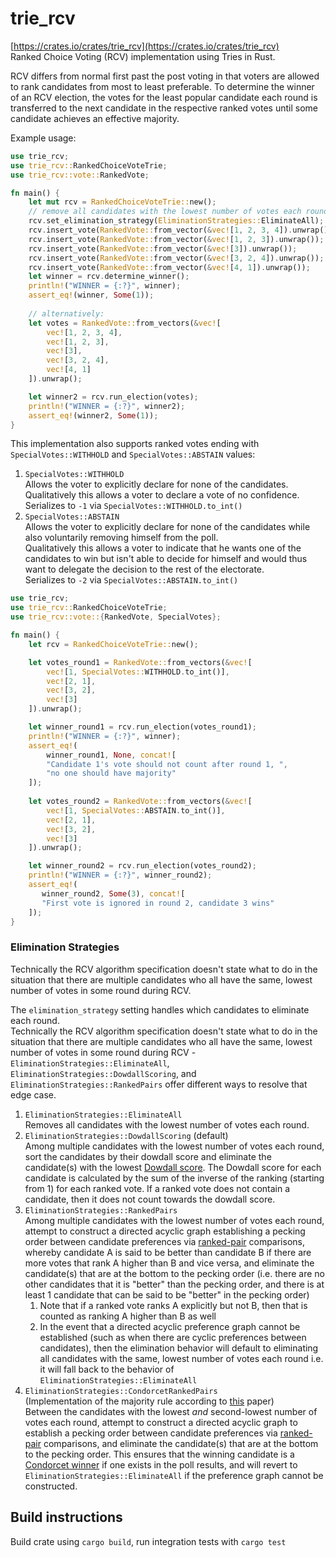 # trie_rcv
[https://crates.io/crates/trie_rcv](https://crates.io/crates/trie_rcv)  
Ranked Choice Voting (RCV) implementation using Tries in Rust.  

RCV differs from normal first past the post voting in that voters are allowed 
to rank candidates from most to least preferable. To determine the winner of an RCV election, the
votes for the least popular candidate each round is transferred to the next candidate in the
respective ranked votes until some candidate achieves an effective majority.

Example usage:
```rust
use trie_rcv;
use trie_rcv::RankedChoiceVoteTrie;
use trie_rcv::vote::RankedVote;

fn main() {
    let mut rcv = RankedChoiceVoteTrie::new();
    // remove all candidates with the lowest number of votes each round
    rcv.set_elimination_strategy(EliminationStrategies::EliminateAll);
    rcv.insert_vote(RankedVote::from_vector(&vec![1, 2, 3, 4]).unwrap());
    rcv.insert_vote(RankedVote::from_vector(&vec![1, 2, 3]).unwrap());
    rcv.insert_vote(RankedVote::from_vector(&vec![3]).unwrap());
    rcv.insert_vote(RankedVote::from_vector(&vec![3, 2, 4]).unwrap());
    rcv.insert_vote(RankedVote::from_vector(&vec![4, 1]).unwrap());
    let winner = rcv.determine_winner();
    println!("WINNER = {:?}", winner);
    assert_eq!(winner, Some(1));
    
    // alternatively:
    let votes = RankedVote::from_vectors(&vec![
        vec![1, 2, 3, 4],
        vec![1, 2, 3],
        vec![3],
        vec![3, 2, 4],
        vec![4, 1]
    ]).unwrap();

    let winner2 = rcv.run_election(votes);
    println!("WINNER = {:?}", winner2);
    assert_eq!(winner2, Some(1));
}
```

This implementation also supports ranked votes ending 
with `SpecialVotes::WITHHOLD` and `SpecialVotes::ABSTAIN` values:
1. `SpecialVotes::WITHHOLD`   
Allows the voter to explicitly declare for none of the candidates.  
Qualitatively this allows a voter to declare a vote of no confidence.  
Serializes to `-1` via `SpecialVotes::WITHHOLD.to_int()`
2. `SpecialVotes::ABSTAIN`  
Allows the voter to explicitly declare for none of the candidates while also 
voluntarily removing himself from the poll.   
Qualitatively this allows a voter to indicate
that he wants one of the candidates to win but isn't able to decide for himself and 
would thus want to delegate the decision to the rest of the electorate.  
Serializes to `-2` via `SpecialVotes::ABSTAIN.to_int()`

```rust
use trie_rcv;
use trie_rcv::RankedChoiceVoteTrie;
use trie_rcv::vote::{RankedVote, SpecialVotes};

fn main() {
    let rcv = RankedChoiceVoteTrie::new();

    let votes_round1 = RankedVote::from_vectors(&vec![
        vec![1, SpecialVotes::WITHHOLD.to_int()],
        vec![2, 1],
        vec![3, 2],
        vec![3]
    ]).unwrap();

    let winner_round1 = rcv.run_election(votes_round1);
    println!("WINNER = {:?}", winner);
    assert_eq!(
        winner_round1, None, concat![
        "Candidate 1's vote should not count after round 1, ",
        "no one should have majority"
    ]);
    
    let votes_round2 = RankedVote::from_vectors(&vec![
        vec![1, SpecialVotes::ABSTAIN.to_int()],
        vec![2, 1],
        vec![3, 2],
        vec![3]
    ]).unwrap();

    let winner_round2 = rcv.run_election(votes_round2);
    println!("WINNER = {:?}", winner_round2);
    assert_eq!(
       winner_round2, Some(3), concat![
       "First vote is ignored in round 2, candidate 3 wins"
    ]);
}
```

### Elimination Strategies
Technically the RCV algorithm specification doesn't state what to do in the situation that
there are multiple candidates who all have the same, lowest number of votes in some round during
RCV. 

The `elimination_strategy` setting handles which candidates to eliminate each round.  
Technically the RCV algorithm specification doesn't state what to do in the situation that
there are multiple candidates who all have the same, lowest number of votes in some round during
RCV - `EliminationStrategies::EliminateAll`, `EliminationStrategies::DowdallScoring`, 
and `EliminationStrategies::RankedPairs` offer different ways to resolve that edge case.    

1. `EliminationStrategies::EliminateAll`  
Removes all candidates with the lowest number of votes each round.
2. `EliminationStrategies::DowdallScoring` (default)  
Among multiple candidates with the lowest number of votes each round,
sort the candidates by their dowdall score and eliminate the candidate(s)
with the lowest [Dowdall score](https://rdrr.io/cran/votesys/man/dowdall_method.html). 
The Dowdall score for each candidate is calculated by
the sum of the  inverse of the ranking (starting from 1) for each ranked vote. 
If a ranked vote does not contain a candidate, then it does not count 
towards the dowdall score.
3. `EliminationStrategies::RankedPairs`  
Among multiple candidates with the lowest number of votes each round, attempt
to construct  a directed acyclic graph establishing a pecking order between
candidate preferences via [ranked-pair](https://en.wikipedia.org/wiki/Ranked_pairs) 
comparisons, whereby candidate A is said to be better than candidate B 
if there are more votes that rank A higher than B and vice versa, and eliminate 
the candidate(s) that are at the bottom to the pecking order (i.e. there are no other
candidates that it is "better" than the pecking order, and there is at least
1 candidate that can be said to be "better" in the pecking order)
   1. Note that if a ranked vote ranks A explicitly but not B, then that is
   counted as ranking A higher than B as well
   2. In the event that a directed acyclic preference graph cannot be established
   (such as when there are cyclic preferences between candidates), then the elimination
   behavior will default to eliminating all candidates with the same, 
   lowest number of votes each round i.e. it will fall back to the 
   behavior of `EliminationStrategies::EliminateAll` 
4. `EliminationStrategies::CondorcetRankedPairs`  
(Implementation of the majority rule according to 
[this](https://scholar.harvard.edu/files/maskin/files/how_to_improve_ranked-choice_voting_and_capitalism_and_society_e._maskin.pdf) paper)  
Between the candidates with the lowest *and* second-lowest number of votes each 
round, attempt to construct a directed acyclic graph to establish a pecking 
order between candidate preferences via [ranked-pair](https://en.wikipedia.org/wiki/Ranked_pairs) 
comparisons, and eliminate the candidate(s) that are at the bottom to the pecking order. 
This ensures that the winning candidate is a [Condorcet winner](https://en.wikipedia.org/wiki/Condorcet_winner_criterion) 
if one exists in the poll results, and will revert to `EliminationStrategies::EliminateAll` if the preference graph cannot 
be constructed.
   
## Build instructions  
Build crate using `cargo build`, run integration tests with `cargo test`
